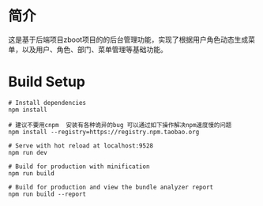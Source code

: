 # 简介
这是基于后端项目zboot项目的的后台管理功能，实现了根据用户角色动态生成菜单，以及用户、角色、部门、菜单管理等基础功能。
# Build Setup
```
# Install dependencies
npm install

# 建议不要用cnpm  安装有各种诡异的bug 可以通过如下操作解决npm速度慢的问题
npm install --registry=https://registry.npm.taobao.org

# Serve with hot reload at localhost:9528
npm run dev

# Build for production with minification
npm run build

# Build for production and view the bundle analyzer report
npm run build --report
```
